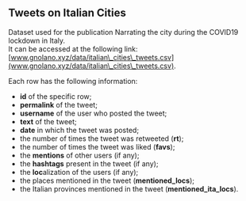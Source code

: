 ## Tweets on Italian Cities

Dataset used for the publication Narrating the city during the COVID19 lockdown in Italy.\
It can be accessed at the following link: [www.gnolano.xyz/data/italian\_cities\_tweets.csv](www.gnolano.xyz/data/italian\_cities\_tweets.csv).

Each row has the following information:
* **id** of the specific row;
* **permalink** of the tweet;
* **username** of the user who posted the tweet;
* **text** of the tweet;
* **date** in which the tweet was posted;
* the number of times the tweet was retweeted (**rt**);
* the number of times the tweet was liked (**favs**);
* the **mentions** of other users (if any);
* the **hashtags** present in the tweet (if any);
* the **loc**alization of the users (if any);
* the places mentioned in the tweet (**mentioned_locs**);
* the Italian provinces mentioned in the tweet (**mentioned_ita_locs**).


